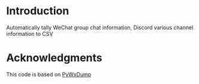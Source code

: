 
# Introduction

Automatically tally WeChat group chat information, Discord various channel information to CSV

# Acknowledgments

This code is based on [PyWxDump](https://github.com/xaoyaoo/PyWxDump)